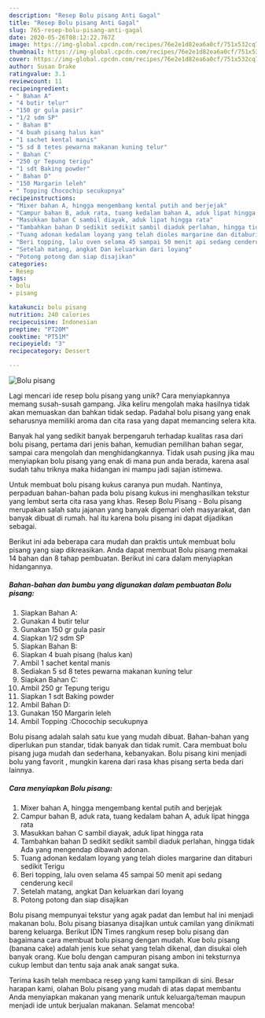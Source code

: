 ```yaml
---
description: "Resep Bolu pisang Anti Gagal"
title: "Resep Bolu pisang Anti Gagal"
slug: 765-resep-bolu-pisang-anti-gagal
date: 2020-05-26T08:12:22.767Z
image: https://img-global.cpcdn.com/recipes/76e2e1d82ea6a0cf/751x532cq70/bolu-pisang-foto-resep-utama.jpg
thumbnail: https://img-global.cpcdn.com/recipes/76e2e1d82ea6a0cf/751x532cq70/bolu-pisang-foto-resep-utama.jpg
cover: https://img-global.cpcdn.com/recipes/76e2e1d82ea6a0cf/751x532cq70/bolu-pisang-foto-resep-utama.jpg
author: Susan Drake
ratingvalue: 3.1
reviewcount: 11
recipeingredient:
- " Bahan A"
- "4 butir telur"
- "150 gr gula pasir"
- "1/2 sdm SP"
- " Bahan B"
- "4 buah pisang halus kan"
- "1 sachet kental manis"
- "5 sd 8 tetes pewarna makanan kuning telur"
- " Bahan C"
- "250 gr Tepung terigu"
- "1 sdt Baking powder"
- " Bahan D"
- "150 Margarin leleh"
- " Topping Chocochip secukupnya"
recipeinstructions:
- "Mixer bahan A, hingga mengembang kental putih and berjejak"
- "Campur bahan B, aduk rata, tuang kedalam bahan A, aduk lipat hingga rata"
- "Masukkan bahan C sambil diayak, aduk lipat hingga rata"
- "Tambahkan bahan D sedikit sedikit sambil diaduk perlahan, hingga tidak Ada yang mengendap dibawah adonan."
- "Tuang adonan kedalam loyang yang telah dioles margarine dan ditaburi sedikit Terigu"
- "Beri topping, lalu oven selama 45 sampai 50 menit api sedang cenderung kecil"
- "Setelah matang, angkat Dan keluarkan dari loyang"
- "Potong potong dan siap disajikan"
categories:
- Resep
tags:
- bolu
- pisang

katakunci: bolu pisang 
nutrition: 240 calories
recipecuisine: Indonesian
preptime: "PT20M"
cooktime: "PT51M"
recipeyield: "3"
recipecategory: Dessert

---
```



![Bolu pisang](https://img-global.cpcdn.com/recipes/76e2e1d82ea6a0cf/751x532cq70/bolu-pisang-foto-resep-utama.jpg)

Lagi mencari ide resep bolu pisang yang unik? Cara menyiapkannya memang susah-susah gampang. Jika keliru mengolah maka hasilnya tidak akan memuaskan dan bahkan tidak sedap. Padahal bolu pisang yang enak seharusnya memiliki aroma dan cita rasa yang dapat memancing selera kita.

Banyak hal yang sedikit banyak berpengaruh terhadap kualitas rasa dari bolu pisang, pertama dari jenis bahan, kemudian pemilihan bahan segar, sampai cara mengolah dan menghidangkannya. Tidak usah pusing jika mau menyiapkan bolu pisang yang enak di mana pun anda berada, karena asal sudah tahu triknya maka hidangan ini mampu jadi sajian istimewa.

Untuk membuat bolu pisang kukus caranya pun mudah. Nantinya, perpaduan bahan-bahan pada bolu pisang kukus ini menghasilkan tekstur yang lembut serta cita rasa yang khas. Resep Bolu Pisang - Bolu pisang merupakan salah satu jajanan yang banyak digemari oleh masyarakat, dan banyak dibuat di rumah. hal itu karena bolu pisang ini dapat dijadikan sebagai.


Berikut ini ada beberapa cara mudah dan praktis untuk membuat bolu pisang yang siap dikreasikan. Anda dapat membuat Bolu pisang memakai 14 bahan dan 8 tahap pembuatan. Berikut ini cara dalam menyiapkan hidangannya.

<!--inarticleads1-->

##### Bahan-bahan dan bumbu yang digunakan dalam pembuatan Bolu pisang:

1. Siapkan  Bahan A:
1. Gunakan 4 butir telur
1. Gunakan 150 gr gula pasir
1. Siapkan 1/2 sdm SP
1. Siapkan  Bahan B:
1. Siapkan 4 buah pisang (halus kan)
1. Ambil 1 sachet kental manis
1. Sediakan 5 sd 8 tetes pewarna makanan kuning telur
1. Siapkan  Bahan C:
1. Ambil 250 gr Tepung terigu
1. Siapkan 1 sdt Baking powder
1. Ambil  Bahan D:
1. Gunakan 150 Margarin leleh
1. Ambil  Topping :Chocochip secukupnya


Bolu pisang adalah salah satu kue yang mudah dibuat. Bahan-bahan yang diperlukan pun standar, tidak banyak dan tidak rumit. Cara membuat bolu pisang juga mudah dan sederhana, kebanyakan. Bolu pisang kini menjadi bolu yang favorit , mungkin karena dari rasa khas pisang serta beda dari lainnya. 

<!--inarticleads2-->

##### Cara menyiapkan Bolu pisang:

1. Mixer bahan A, hingga mengembang kental putih and berjejak
1. Campur bahan B, aduk rata, tuang kedalam bahan A, aduk lipat hingga rata
1. Masukkan bahan C sambil diayak, aduk lipat hingga rata
1. Tambahkan bahan D sedikit sedikit sambil diaduk perlahan, hingga tidak Ada yang mengendap dibawah adonan.
1. Tuang adonan kedalam loyang yang telah dioles margarine dan ditaburi sedikit Terigu
1. Beri topping, lalu oven selama 45 sampai 50 menit api sedang cenderung kecil
1. Setelah matang, angkat Dan keluarkan dari loyang
1. Potong potong dan siap disajikan


Bolu pisang mempunyai tekstur yang agak padat dan lembut hal ini menjadi makanan bolu. Bolu pisang biasanya disajikan untuk camilan yang dinikmati bareng keluarga. Berikut IDN Times rangkum resep bolu pisang dan bagaimana cara membuat bolu pisang dengan mudah. Kue bolu pisang (banana cake) adalah jenis kue sehat yang telah dikenal, dan disukai oleh banyak orang. Kue bolu dengan campuran pisang ambon ini teksturnya cukup lembut dan tentu saja anak anak sangat suka. 

Terima kasih telah membaca resep yang kami tampilkan di sini. Besar harapan kami, olahan Bolu pisang yang mudah di atas dapat membantu Anda menyiapkan makanan yang menarik untuk keluarga/teman maupun menjadi ide untuk berjualan makanan. Selamat mencoba!
